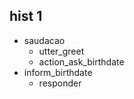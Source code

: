 ## hist 1
* saudacao
    - utter_greet
    - action_ask_birthdate
* inform_birthdate
    - responder